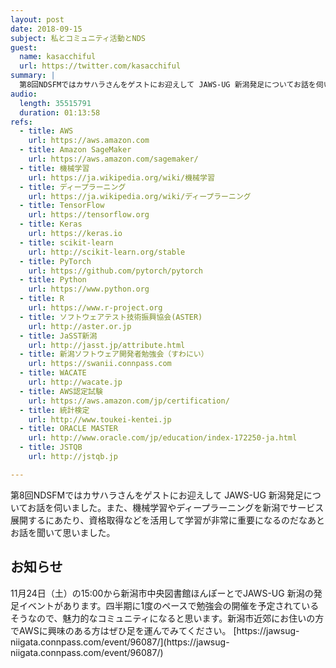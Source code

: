 ```yaml
---
layout: post
date: 2018-09-15
subject: 私とコミュニティ活動とNDS
guest:
  name: kasacchiful
  url: https://twitter.com/kasacchiful
summary: |
  第8回NDSFMではカサハラさんをゲストにお迎えして JAWS-UG 新潟発足についてお話を伺いました。また、機械学習やディープラーニングを新潟でサービス展開するにあたり、資格取得などを活用して学習されているそうで、自己学習が非常に重要になるのだなあとお話を聞いて感ました。
audio:
  length: 35515791
  duration: 01:13:58
refs:
  - title: AWS
    url: https://aws.amazon.com
  - title: Amazon SageMaker
    url: https://aws.amazon.com/sagemaker/
  - title: 機械学習
    url: https://ja.wikipedia.org/wiki/機械学習
  - title: ディープラーニング
    url: https://ja.wikipedia.org/wiki/ディープラーニング
  - title: TensorFlow
    url: https://tensorflow.org
  - title: Keras
    url: https://keras.io
  - title: scikit-learn
    url: http://scikit-learn.org/stable
  - title: PyTorch
    url: https://github.com/pytorch/pytorch
  - title: Python
    url: https://www.python.org
  - title: R
    url: https://www.r-project.org
  - title: ソフトウェアテスト技術振興協会(ASTER)
    url: http://aster.or.jp
  - title: JaSST新潟
    url: http://jasst.jp/attribute.html
  - title: 新潟ソフトウェア開発者勉強会（すわにい）
    url: https://swanii.connpass.com
  - title: WACATE
    url: http://wacate.jp
  - title: AWS認定試験
    url: https://aws.amazon.com/jp/certification/
  - title: 統計検定
    url: http://www.toukei-kentei.jp
  - title: ORACLE MASTER
    url: http://www.oracle.com/jp/education/index-172250-ja.html
  - title: JSTQB
    url: http://jstqb.jp

---
```


第8回NDSFMではカサハラさんをゲストにお迎えして JAWS-UG 新潟発足についてお話を伺いました。また、機械学習やディープラーニングを新潟でサービス展開するにあたり、資格取得などを活用して学習が非常に重要になるのだなあとお話を聞いて思いました。

<h2>お知らせ</h2>
11月24日（土）の15:00から新潟市中央図書館ほんぽーとでJAWS-UG 新潟の発足イベントがあります。四半期に1度のペースで勉強会の開催を予定されているそうなので、魅力的なコミュニティになると思います。新潟市近郊にお住いの方でAWSに興味のある方はぜひ足を運んでみてください。
[https://jawsug-niigata.connpass.com/event/96087/](https://jawsug-niigata.connpass.com/event/96087/)

